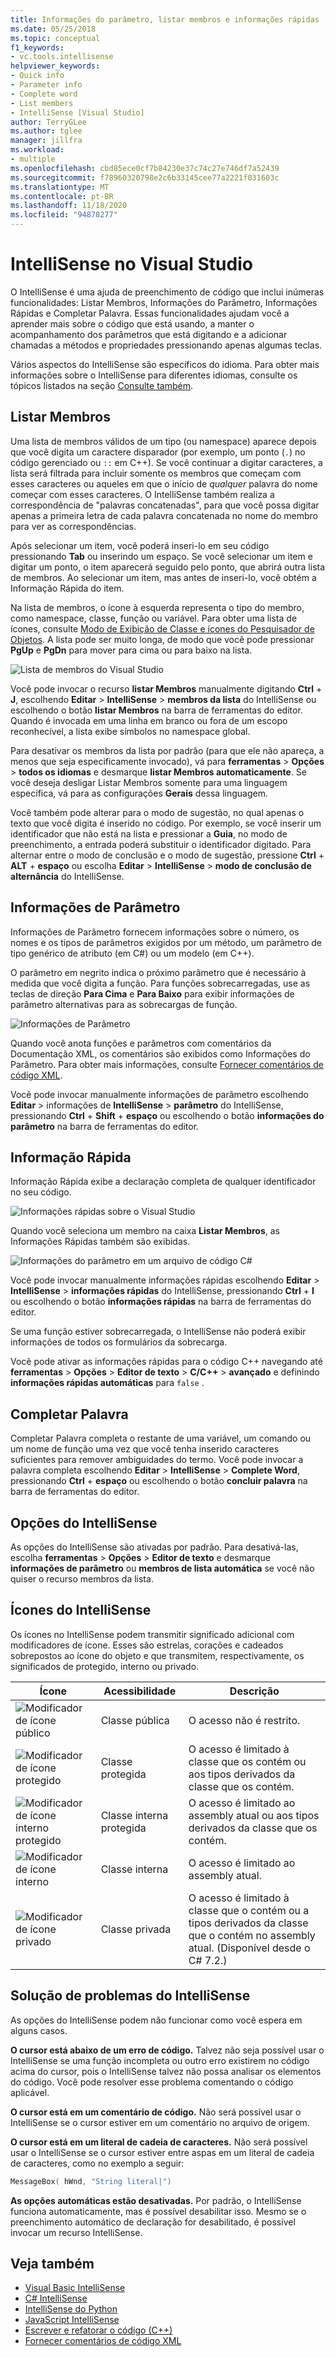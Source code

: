 ```yaml
---
title: Informações do parâmetro, listar membros e informações rápidas
ms.date: 05/25/2018
ms.topic: conceptual
f1_keywords:
- vc.tools.intellisense
helpviewer_keywords:
- Quick info
- Parameter info
- Complete word
- List members
- IntelliSense [Visual Studio]
author: TerryGLee
ms.author: tglee
manager: jillfra
ms.workload:
- multiple
ms.openlocfilehash: cbd85ece0cf7b84230e37c74c27e746df7a52439
ms.sourcegitcommit: f78960320798e2c6b33145cee77a2221f031603c
ms.translationtype: MT
ms.contentlocale: pt-BR
ms.lasthandoff: 11/18/2020
ms.locfileid: "94878277"
---
```

# <a name="intellisense-in-visual-studio"></a>IntelliSense no Visual Studio

O IntelliSense é uma ajuda de preenchimento de código que inclui inúmeras funcionalidades: Listar Membros, Informações do Parâmetro, Informações Rápidas e Completar Palavra. Essas funcionalidades ajudam você a aprender mais sobre o código que está usando, a manter o acompanhamento dos parâmetros que está digitando e a adicionar chamadas a métodos e propriedades pressionando apenas algumas teclas.

Vários aspectos do IntelliSense são específicos do idioma. Para obter mais informações sobre o IntelliSense para diferentes idiomas, consulte os tópicos listados na seção [Consulte também](#see-also).

## <a name="list-members"></a>Listar Membros

Uma lista de membros válidos de um tipo (ou namespace) aparece depois que você digita um caractere disparador (por exemplo, um ponto (`.`) no código gerenciado ou `::` em C++). Se você continuar a digitar caracteres, a lista será filtrada para incluir somente os membros que começam com esses caracteres ou aqueles em que o início de *qualquer* palavra do nome começar com esses caracteres. O IntelliSense também realiza a correspondência de "palavras concatenadas", para que você possa digitar apenas a primeira letra de cada palavra concatenada no nome do membro para ver as correspondências.

Após selecionar um item, você poderá inseri-lo em seu código pressionando **Tab** ou inserindo um espaço. Se você selecionar um item e digitar um ponto, o item aparecerá seguido pelo ponto, que abrirá outra lista de membros. Ao selecionar um item, mas antes de inseri-lo, você obtém a Informação Rápida do item.

Na lista de membros, o ícone à esquerda representa o tipo do membro, como namespace, classe, função ou variável. Para obter uma lista de ícones, consulte [Modo de Exibição de Classe e ícones do Pesquisador de Objetos](../ide/class-view-and-object-browser-icons.md). A lista pode ser muito longa, de modo que você pode pressionar **PgUp** e **PgDn** para mover para cima ou para baixo na lista.

![Lista de membros do Visual Studio](../ide/media/vs2015_intellisense.png)

Você pode invocar o recurso **listar Membros** manualmente digitando **Ctrl** + **J**, escolhendo **Editar**  >  **IntelliSense**  >  **membros da lista** do IntelliSense ou escolhendo o botão **listar Membros** na barra de ferramentas do editor. Quando é invocada em uma linha em branco ou fora de um escopo reconhecível, a lista exibe símbolos no namespace global.

Para desativar os membros da lista por padrão (para que ele não apareça, a menos que seja especificamente invocado), vá para **ferramentas**  >  **Opções**  >  **todos os idiomas** e desmarque **listar Membros automaticamente**. Se você deseja desligar Listar Membros somente para uma linguagem específica, vá para as configurações **Gerais** dessa linguagem.

Você também pode alterar para o modo de sugestão, no qual apenas o texto que você digita é inserido no código. Por exemplo, se você inserir um identificador que não está na lista e pressionar a **Guia**, no modo de preenchimento, a entrada poderá substituir o identificador digitado. Para alternar entre o modo de conclusão e o modo de sugestão, pressione **Ctrl** + **ALT** + **espaço** ou escolha **Editar**  >  **IntelliSense**  >  **modo de conclusão de alternância** do IntelliSense.

## <a name="parameter-info"></a>Informações de Parâmetro

Informações de Parâmetro fornecem informações sobre o número, os nomes e os tipos de parâmetros exigidos por um método, um parâmetro de tipo genérico de atributo (em C#) ou um modelo (em C++).

O parâmetro em negrito indica o próximo parâmetro que é necessário à medida que você digita a função. Para funções sobrecarregadas, use as teclas de direção **Para Cima** e **Para Baixo** para exibir informações de parâmetro alternativas para as sobrecargas de função.

![Informações de Parâmetro](../ide/media/vs2015_param_info.png)

Quando você anota funções e parâmetros com comentários da Documentação XML, os comentários são exibidos como Informações do Parâmetro. Para obter mais informações, consulte [Fornecer comentários de código XML](reference/generate-xml-documentation-comments.md).

Você pode invocar manualmente informações de parâmetro escolhendo **Editar**  >  informações de **IntelliSense**  >  **parâmetro** do IntelliSense, pressionando **Ctrl** + **Shift** + **espaço** ou escolhendo o botão **informações do parâmetro** na barra de ferramentas do editor.

## <a name="quick-info"></a>Informação Rápida

Informação Rápida exibe a declaração completa de qualquer identificador no seu código.

![Informações rápidas sobre o Visual Studio](../ide/media/vs2015_quick_info.png)

Quando você seleciona um membro na caixa **Listar Membros**, as Informações Rápidas também são exibidas.

![Informações do parâmetro em um arquivo de código C&#35;](../ide/media/vs2015_paraminfo.png)

Você pode invocar manualmente informações rápidas escolhendo **Editar**  >  **IntelliSense**  >  **informações rápidas** do IntelliSense, pressionando **Ctrl** + **I** ou escolhendo o botão **informações rápidas** na barra de ferramentas do editor.

Se uma função estiver sobrecarregada, o IntelliSense não poderá exibir informações de todos os formulários da sobrecarga.

Você pode ativar as informações rápidas para o código C++ navegando até **ferramentas**  >  **Opções**  >  **Editor de texto**  >  **C/C++**  >  **avançado** e definindo **informações rápidas automáticas** para `false` .

## <a name="complete-word"></a>Completar Palavra

Completar Palavra completa o restante de uma variável, um comando ou um nome de função uma vez que você tenha inserido caracteres suficientes para remover ambiguidades do termo. Você pode invocar a palavra completa escolhendo **Editar**  >  **IntelliSense**  >  **Complete Word**, pressionando **Ctrl** + **espaço** ou escolhendo o botão **concluir palavra** na barra de ferramentas do editor.

## <a name="intellisense-options"></a>Opções do IntelliSense

As opções do IntelliSense são ativadas por padrão. Para desativá-las, escolha **ferramentas**  >  **Opções**  >  **Editor de texto** e desmarque **informações de parâmetro** ou **membros de lista automática** se você não quiser o recurso membros da lista.

## <a name="intellisense-icons"></a>Ícones do IntelliSense
Os ícones no IntelliSense podem transmitir significado adicional com modificadores de ícone. Esses são estrelas, corações e cadeados sobrepostos ao ícone do objeto e que transmitem, respectivamente, os significados de protegido, interno ou privado.

|    Ícone    |    Acessibilidade    |    Descrição    |
|------------|--------------------------------|------------------------------------------------------------------------------------------------------------------------------------------------------|
| ![Modificador de ícone público](../ide/media/intellisensePublicNoModifier.png)       |    Classe pública    |    O acesso não é restrito.   |
| ![Modificador de ícone protegido](../ide/media/intellisenseProtectedModifier.png)       |    Classe protegida    |    O acesso é limitado à classe que os contém ou aos tipos derivados da classe que os contém.    |
| ![Modificador de ícone interno protegido](../ide/media/intellisenseProtectedInternalModifier.png)       |    Classe interna protegida    |    O acesso é limitado ao assembly atual ou aos tipos derivados da classe que os contém.    |
| ![Modificador de ícone interno](../ide/media/intellisenseInternalModifier.png)       |    Classe interna    |    O acesso é limitado ao assembly atual.    |
|![Modificador de ícone privado](../ide/media/intellisensePrivateModifier.png)        |    Classe privada    |    O acesso é limitado à classe que o contém ou a tipos derivados da classe que o contém no assembly atual. (Disponível desde o C# 7.2.)    |

## <a name="troubleshoot-intellisense"></a>Solução de problemas do IntelliSense

As opções do IntelliSense podem não funcionar como você espera em alguns casos.

**O cursor está abaixo de um erro de código.** Talvez não seja possível usar o IntelliSense se uma função incompleta ou outro erro existirem no código acima do cursor, pois o IntelliSense talvez não possa analisar os elementos do código. Você pode resolver esse problema comentando o código aplicável.

**O cursor está em um comentário de código.** Não será possível usar o IntelliSense se o cursor estiver em um comentário no arquivo de origem.

**O cursor está em um literal de cadeia de caracteres.** Não será possível usar o IntelliSense se o cursor estiver entre aspas em um literal de cadeia de caracteres, como no exemplo a seguir:

```cpp
MessageBox( hWnd, "String literal|")
```

**As opções automáticas estão desativadas.** Por padrão, o IntelliSense funciona automaticamente, mas é possível desabilitar isso. Mesmo se o preenchimento automático de declaração for desabilitado, é possível invocar um recurso IntelliSense.

## <a name="see-also"></a>Veja também

- [Visual Basic IntelliSense](../ide/visual-basic-specific-intellisense.md)
- [C# IntelliSense](../ide/visual-csharp-intellisense.md)
- [IntelliSense do Python](../python/editing-python-code-in-visual-studio.md#intellisense)
- [JavaScript IntelliSense](../ide/javascript-intellisense.md)
- [Escrever e refatorar o código (C++)](/cpp/ide/writing-and-refactoring-code-cpp)
- [Fornecer comentários de código XML](reference/generate-xml-documentation-comments.md)
